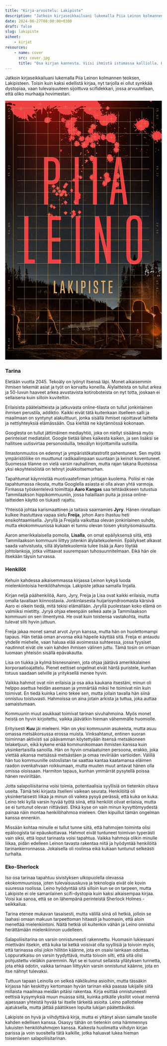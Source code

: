 ```yaml
---
title: "Kirja-arvostelu: Lakipiste"
description: "Jatkoin kirjaseikkailuani lukemalla Piia Leinon kolmannen teoksen, Lakipisteen. Toisin kuin kaksi edellistä kirjaa, nyt tarjolla ei ollut synkkää dystopiaa, vaan tulevaisuuteen sijoittuva scifidekkari, jossa arvuutellaan, että oliko murhaaja hovimestari."
date: 2024-06-27T08:00:00+0300
draft: false
slug: lakipiste
aiheet:
    - kirjat
resources:
    - name: cover
      src: cover.jpg
      title: "Osa kirjan kannesta. Viisi ihmistä istumassa kalliolla. Heistä näkyy vain silhuetit sekä sivussa laskevan auringon piirtämät ääriviivat. Taustalla näkyy järvi jota ympäröi havumetsä. Kuvan päällä on ruudukko ja yläosassa piirrettyjä veriroiskeita. Keskellä ruudukon päällä lukee kirjan nimi."
---
```


Jatkoin kirjaseikkailuani lukemalla Piia Leinon kolmannen teoksen, Lakipisteen. Toisin kuin kaksi edellistä kirjaa, nyt tarjolla ei ollut synkkää dystopiaa, vaan tulevaisuuteen sijoittuva scifidekkari, jossa arvuutellaan, että oliko murhaaja hovimestari.

<!--more-->

![Kirjan kansi. Viisi ihmistä istumassa kalliolla. Heistä näkyy vain silhuetit sekä sivussa laskevan auringon piirtämät ääriviivat. Taustalla näkyy järvi jota ympäröi havumetsä. Kuvan päällä on ruudukko ja yläosassa piirrettyjä veriroiskeita. Keskellä ruudukon päällä lukee kirjailijan ja kirjan nimi.](kansi.jpg)

### Tarina

Eletään vuotta 2045. Tekoäly on lyönyt itsensä läpi. Monet aikaisemmin ihmisen tekemät asiat ja työt on korvattu koneilla. Älylaitteista on tullut arkea ja 50-luvun haaveet arkea avustavista kotiroboteista on nyt totta, joskaan ei sellaisena kuin silloin kuviteltiin.

Erilaisista päätelaitteista ja jatkuvasta online-tilasta on tullut jonkinlainen ihmisen perustila, addiktio. Kaikki eivät tätä kuitenkaan itselleen salli ja maailmaan on syntynyt alakulttuuri, jonka sisällä ihmiset rajoittavat laitteita ja nettiyhteyksiä elämässään. Osa kieltää ne käytännössä kokonaan.

Googlesta on tullut jättimäinen mediayhtiö, joka on niellyt sisäänsä myös perinteiset mediatalot. Google tietää lähes kaikesta kaiken, ja sen lisäksi se hallitsee uutisvirtaa personoiduilla, tekoälyn kirjoittamilla uutisilla.

Ilmastonmuutos on edennyt ja ympäristökatastrofit pahentuneet. Sen myötä ympäristöliike on muuttunut radikaalimpaan suuntaan ja keinot koventuneet. Suomessa tilanne on vielä varsin rauhallinen, mutta rajan takana Ruotsissa yksi ekoyhteisöistä on tehnyt joukkoitsemurhan.

Tapahtumat käynnistää muotivaatefirman johtajan kuolema. Poliisi ei näe tapahtumassa rikosta, mutta Googlella asiasta ei olla aivan yhtä varmoja. Firmassa työskentelevä toimittaja **Aaro Kangas** saa tehtäväkseen tutustua Tammilaakson hippikommuuniin, jossa halaillaan puita ja jossa online-laitteiden käyttö on tiukasti rajattu.

Yhteisöä johtaa karismaattinen ja taitava saarnamies **Jyry**. Hänen rinnallaan kulkee ihastuttava vapaa sielu **Freija**, johon Aaro ihastuu heti ensikohtaamisella. Jyryllä ja Freijalla vaikuttaa olevan jonkinlainen suhde, mutta ekokommuunissa kukaan ei tunnu olevan toisen yksityisomaisuutta.

Aaron amerikkalaisella pomolla, **Lisalla**, on omat epäilyksensä siitä, että Tammilaakson kommuuni liittyy jotenkin älylaitekuolemiin. Epäilykset alkavat saada vahvistusta, sillä älylaitekuolemia tulee lisää ja Aaro löytää johtolankoja, jotka viittaavat suurempaan tuhosuunnitelmaan. Eikä hän ole itsekään täysin turvassa.

### Henkilöt

Kehuin kahdessa aikaisemmassa kirjassa Leinon kykyä luoda mielenkiintoisia henkilöhahmoja. Lakipiste jatkaa samalla linjalla.

Kirjan neljä päähenkilöä, Aaro, Jyry, Freija ja Lisa ovat kaikki erilaisia, mutta omalla tavallaan kiinnostavia. Jonkinlaisesta huijarisyndroomasta kärsivä Aaro ei oikein tiedä, mitä tekisi elämällään. Jyryllä puolestaan koko elämä on valmiiksi mietitty. Jyryä ohjaa eteenpäin selkeä aate ja Tammilaakson kommuuni on sen ilmentymä. He ovat kuin toistensa vastakohta, mutta tulevat silti hyvin juttuun.

Freija jakaa monet samat arvot Jyryn kanssa, mutta hän on huolettomampi tapaus. Hän tietää oman arvonsa eikä häpeile käyttää sitä. Freija ei antaudu yhdelle miehelle, vaan haluaa elää avoimessa suhteessa, jossa fyysiset nautinnot eivät ole vain kahden ihmisen välinen juttu. Tämä tosin on omiaan luomaan yhteisön sisällä epävakautta.

Lisa on tiukka ja kylmä bisnesnainen, jota ohjaa jäätävä amerikkalainen korporaatioajattelu. Pienet eettiset ongelmat eivät häntä puristele, kunhan totuus saadaan selville ja yrityksellä menee hyvin.

Vaikka hahmot ovat niin erilaisia ja osa aika kaukana itsestäni, minun oli helppo asettua heidän asemaan ja ymmärtää miksi he toimivat niin kuin toimivat. En tiedä kuinka Leino tekee sen, mutta jollain tavalla hän siinä onnistuu toistuvasti. Hahmoissa on aina jotain arkista ja tuttua, joka auttaa samaistumaan.

Kommuunin muut asukkaat toimivat tarinan sivuhahmoina. Myös monet heistä on hyvin kirjoitettu, vaikka jäävätkin hieman vähemmälle huomiolle.

Erityisesti **Kuu** jäi mieleeni. Hän on yksi kommuunin asukeista, mutta asuu omassa metsäkorsussa erossa muista. Vinksahtanut, entinen suoran toiminnan aktivisti sai päävamman köytettyään itsensä metsäkoneen telaketjuun, eikä kykene enää kommunikoimaan ihmisten kanssa kuin yksinkertaisilla sanoilla. Hän on hyvin omalaatuinen persoona, erakko, joka viettää aikansa metsässä metsästäen ja omaa reviiriään vartioiden. Välillä hän tuo kommuunille ostoslistan tai saattaa kantaa kaatamansa eläimen raadon ovenkahvaan roikkumaan, mutta muuten muut antavat hänen olla omissa oloissaan. Harmiton tapaus, kunhan ymmärrät pysytellä poissa hänen reviiriltään.

Jotta salapoliisitarina voisi toimia, potentiaalisia syyllisiä on tietenkin oltava useita. Tämä teki kirjasta itselleni vaikean seurata. Henkilöitä oli yksinkertaisesti liikaa ja minun oli vaikea pysyä perässä, että kuka on kuka. Leino teki kyllä varsin hyvää työtä siinä, että henkilöt olivat erilaisia, mutta se ei tuntunut olevan riittävästi. Ehkä kyse on vain minun kyvyttömyydestä painaa näin montaa henkilöhahmoa mieleen. Olen kipuillut tämän ongelman kanssa ennenkin.

Missään kohtaa minulle ei tullut tunne siitä, että hahmojen toiminta olisi epäloogista tai epäuskottavaa. Hahmot eivät tuntuneet toimivan typerästi vain siksi, että loput tarinasta voisi tapahtua. Vaikka hahmoja olikin minulle liikaa, pidän edelleen Leinon tavasta rakentaa niitä ja hyödyntää henkilöitä tarinankerronnassa. Jokaisella oli roolinsa eikä kukaan tuntunut selkeästi turhalta.

### Eko-Sherlock

Iso osa tarinaa tapahtuu sivistyksen ulkopuolella olevassa ekokommuunissa, joten tulevaisuuskuva ja teknologia eivät ole kovin suuressa roolissa. Leino hyödyntää sitä silloin kun se on tarpeen, mutta Lakipiste ei ole samanlainen scifi-dystopia kuin kaksi aikaisempaa kirjaa. Voisi kai sanoa, että se on lähempänä perinteistä Sherlock Holmes -seikkailua.

Tarina etenee mukavan tasaisesti, mutta välillä siinä oli hetkiä, jolloin se laahasi omaan makuun tarpeettoman hitaasti ja huomasin, että aloin menettää mielenkiintoni. Näitä hetkiä oli kuitenkin vähän ja Leino onnistui herättämään mielenkiinnon uudelleen.

Salapoliisitarina on varsin onnistuneesti rakennettu. Huomasin lukiessani miettiväni itsekin, että kuka tai ketkä voisivat olla syyllisiä ja toivoin myös, että tarinassa olisi jokin hillitön käänne, jota en osaisi lainkaan odottaa. Loppuratkaisu on varsin tyydyttävä, mutta toivoin silti, että sitä olisi pohjustettu vieläkin paremmin. Nyt se ei tuonut sellaista yllätyksen tunnetta, jota ehkä odotin, vaikka tarinaan liittyykin varsin onnistunut käänne, jota en itse nähnyt tulevaksi.

Tuttuun tapaan Leinolla on selkeä näkökulma asioihin, mutta tässäkin kirjassa hän keskittyy kertomaan hyvän tarinan eikä paasaa lukijalle siitä millaista maailmaa meidän pitäisi rakentaa. Kirja esittää onnistuneesti eettisiä kysymyksiä muun muassa siitä, kuinka pitkälle yksilöt voivat mennä ajaessaan yhteistä hyvää tai itselle tärkeitä asioita. Leino pallottelee ajatuksella, mutta jättää päätöksen lopulta lukijan päätettäväksi.

Lakipiste on hyvä ja viihdyttävä kirja, mutta ei yltänyt aivan samalle tasolle kahden edellisen kanssa. Osasyy tähän on tietenkin oma hämmennys lukuisten henkilöhahmojen kanssa. Kaikesta huolimatta viihdyin kirjan parissa ja voin suositella tätä kaikille, jotka haluavat lukea hieman toisenlaisen salapoliisitarinan.
